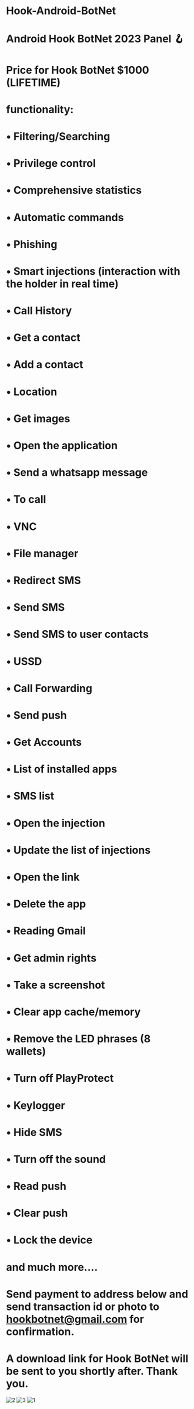 # Hook-Android-BotNet
# Android Hook BotNet 2023 Panel 🪝

# Price for Hook BotNet $1000 (LIFETIME)

# functionality:
# • Filtering/Searching
# • Privilege control
# • Comprehensive statistics
# • Automatic commands
# • Phishing
# • Smart injections (interaction with the holder in real time)
# • Call History
# • Get a contact
# • Add a contact
# • Location
# • Get images
# • Open the application
# • Send a whatsapp message
# • To call
# • VNC
# • File manager
# • Redirect SMS
# • Send SMS
# • Send SMS to user contacts
# • USSD
# • Call Forwarding
# • Send push
# • Get Accounts
# • List of installed apps
# • SMS list
# • Open the injection
# • Update the list of injections
# • Open the link
# • Delete the app
# • Reading Gmail
# • Get admin rights
# • Take a screenshot
# • Clear app cache/memory
# • Remove the LED phrases (8 wallets)
# • Turn off PlayProtect
# • Keylogger
# • Hide SMS
# • Turn off the sound
# • Read push
# • Clear push
# • Lock the device

# and much more....

# Send payment to address below and send transaction id or photo to hookbotnet@gmail.com for confirmation.

# A download link for Hook BotNet will be sent to you shortly after. Thank you.
![2](https://user-images.githubusercontent.com/126317792/221349028-b47f3eff-0958-44a8-852a-dac1edc84ff2.jpg)
![3](https://user-images.githubusercontent.com/126317792/221349070-f64a6529-9fff-443e-951c-89e94271d800.jpg)
![1](https://user-images.githubusercontent.com/126317792/221349153-fbb0fc8c-fd5d-43f0-9e1f-fa548f87af3e.jpg)
